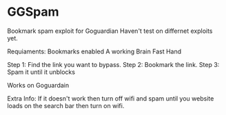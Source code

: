   # GGSpam
Bookmark spam exploit for Goguardian
Haven't test on differnet exploits yet.



Requiaments:
Bookmarks enabled
A working Brain
Fast Hand


Step 1: Find the link you want to bypass.
Step 2: Bookmark the link.
Step 3: Spam it until it unblocks

Works on Goguardain

Extra Info:
If it doesn't work then turn off wifi and spam until you website loads on the search bar then turn on wifi.
